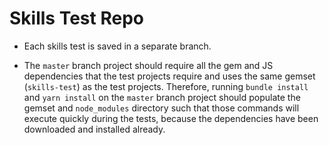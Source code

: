 # Skills Test Repo

- Each skills test is saved in a separate branch.

- The `master` branch project should require all the gem and JS dependencies that the test projects require and uses the same gemset (`skills-test`) as the test projects. Therefore, running `bundle install` and `yarn install` on the `master` branch project should populate the gemset and `node_modules` directory such that those commands will execute quickly during the tests, because the dependencies have been downloaded and installed already.
